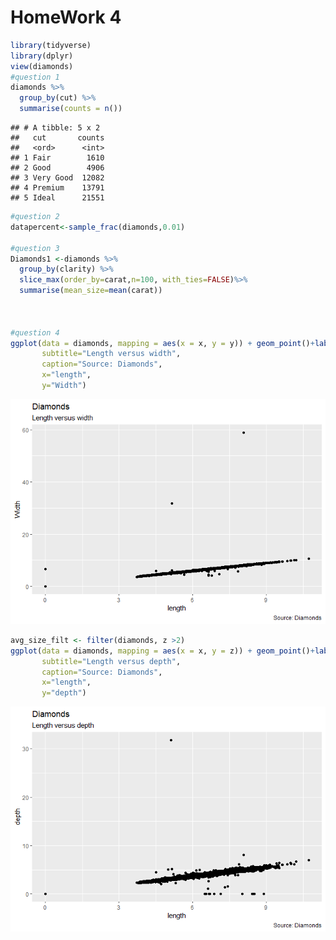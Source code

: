 HomeWork 4
================

``` r
library(tidyverse)
library(dplyr)
view(diamonds)
#question 1
diamonds %>% 
  group_by(cut) %>%
  summarise(counts = n())
```

    ## # A tibble: 5 x 2
    ##   cut       counts
    ##   <ord>      <int>
    ## 1 Fair        1610
    ## 2 Good        4906
    ## 3 Very Good  12082
    ## 4 Premium    13791
    ## 5 Ideal      21551

``` r
#question 2
datapercent<-sample_frac(diamonds,0.01)

#question 3
Diamonds1 <-diamonds %>%
  group_by(clarity) %>%
  slice_max(order_by=carat,n=100, with_ties=FALSE)%>%
  summarise(mean_size=mean(carat))
  
  

#question 4
ggplot(data = diamonds, mapping = aes(x = x, y = y)) + geom_point()+labs(title="Diamonds", 
       subtitle="Length versus width",
       caption="Source: Diamonds",
       x="length",
       y="Width")
```

![](R_Hw5_files/figure-gfm/unnamed-chunk-1-1.png)<!-- -->

``` r
avg_size_filt <- filter(diamonds, z >2)
ggplot(data = diamonds, mapping = aes(x = x, y = z)) + geom_point()+labs(title="Diamonds", 
       subtitle="Length versus depth",
       caption="Source: Diamonds",
       x="length",
       y="depth")  
```

![](R_Hw5_files/figure-gfm/unnamed-chunk-1-2.png)<!-- -->
